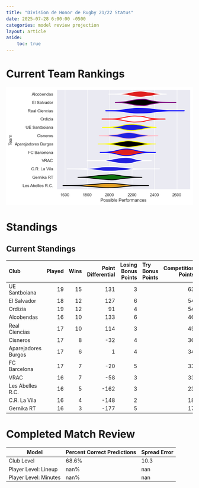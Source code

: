 ```yaml
---  
title: "Division de Honor de Rugby 21/22 Status"  
date: 2025-07-28 6:00:00 -0500  
categories: model review projection  
layout: article  
aside:  
    toc: true  
---
```

# Current Team Rankings


![Club Rankings](plots/rankings_Division_de_Honor_de_Rugby_2122.png)
# Standings

## Current Standings


| Club                |   Played |   Wins |   Point Differential |   Losing Bonus Points | Try Bonus Points   |   Competition Points |
|:--------------------|---------:|-------:|---------------------:|----------------------:|:-------------------|---------------------:|
| UE Santboiana       |       19 |     15 |                  131 |                     3 |                    |                   63 |
| El Salvador         |       18 |     12 |                  127 |                     6 |                    |                   54 |
| Ordizia             |       19 |     12 |                   91 |                     4 |                    |                   54 |
| Alcobendas          |       16 |     10 |                  133 |                     6 |                    |                   46 |
| Real Ciencias       |       17 |     10 |                  114 |                     3 |                    |                   45 |
| Cisneros            |       17 |      8 |                  -32 |                     4 |                    |                   36 |
| Aparejadores Burgos |       17 |      6 |                    1 |                     4 |                    |                   34 |
| FC Barcelona        |       17 |      7 |                  -20 |                     5 |                    |                   33 |
| VRAC                |       16 |      7 |                  -58 |                     3 |                    |                   33 |
| Les Abelles R.C.    |       16 |      5 |                 -162 |                     3 |                    |                   23 |
| C.R. La Vila        |       16 |      4 |                 -148 |                     2 |                    |                   18 |
| Gernika RT          |       16 |      3 |                 -177 |                     5 |                    |                   17 |



# Completed Match Review


| Model | Percent Correct Predictions | Spread Error |
| ------ | ------ | ------ |
| Club Level | 68.6% | 10.3 |
| Player Level: Lineup | nan% | nan |
| Player Level: Minutes | nan% | nan |


